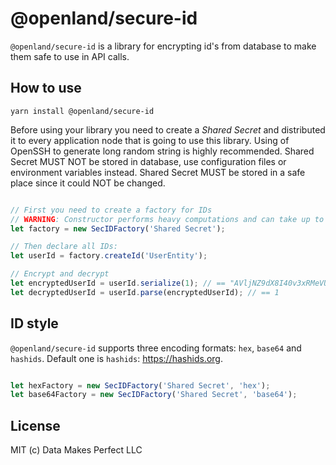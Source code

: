# @openland/secure-id
`@openland/secure-id` is a library for encrypting id's from database to make them safe to use in API calls.

## How to use
```
yarn install @openland/secure-id
```

Before using your library you need to create a *Shared Secret* and distributed it to every application node that is going to use this library. Using of OpenSSH to generate long random string is highly recommended. Shared Secret MUST NOT be stored in database, use configuration files or environment variables instead.
Shared Secret MUST be stored in a safe place since it could NOT be changed.

```typescript

// First you need to create a factory for IDs
// WARNING: Constructor performs heavy computations and can take up to 100ms. Always reuse factory and IDs!
let factory = new SecIDFactory('Shared Secret');

// Then declare all IDs:
let userId = factory.createId('UserEntity');

// Encrypt and decrypt
let encryptedUserId = userId.serialize(1); // == "AVljNZ9dX8I40v3xRMeVUyN9Nv"
let decryptedUserId = userId.parse(encryptedUserId); // == 1
```

## ID style
`@openland/secure-id` supports three encoding formats: `hex`, `base64` and `hashids`. Default one is `hashids`: https://hashids.org.

```typescript

let hexFactory = new SecIDFactory('Shared Secret', 'hex');
let base64Factory = new SecIDFactory('Shared Secret', 'base64');
```


## License
MIT (c) Data Makes Perfect LLC
